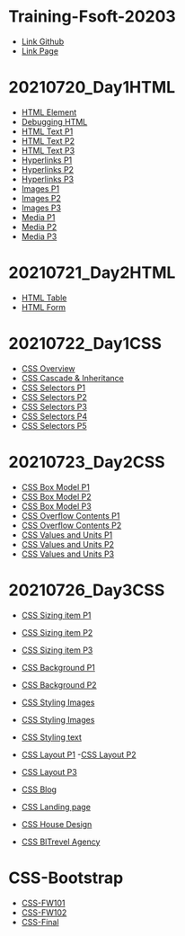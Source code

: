# Training-Fsoft-20203
- [Link Github](https://github.com/duyquang25/Training-Fsoft-20203/)
- [Link Page](https://duyquang25.github.io/Training-Fsoft-20203/)

# 20210720_Day1HTML


 - [HTML Element](https://duyquang25.github.io/Training-Fsoft-20203/20210720_Day1HTML/HTML-E.S.A101%20(HTML_Elements)/index.html)
 - [Debugging HTML](https://duyquang25.github.io/Training-Fsoft-20203/20210720_Day1HTML/HTML-E.S.A201%20(Debugging%20HTML)/HTML-E.S.A201%20(Debugging%20HTML).html)
 - [HTML Text P1](https://duyquang25.github.io/Training-Fsoft-20203/20210720_Day1HTML/HTML-E.S.A301(HTML_Text)/Source_Code/HTML-E.S.A301/problem1.html)
 - [HTML Text P2](https://duyquang25.github.io/Training-Fsoft-20203/20210720_Day1HTML/HTML-E.S.A301(HTML_Text)/Source_Code/HTML-E.S.A301/problem2.html)
 - [HTML Text P3](https://duyquang25.github.io/Training-Fsoft-20203/20210720_Day1HTML/HTML-E.S.A301(HTML_Text)/Source_Code/HTML-E.S.A301/problem3.html)
 - [Hyperlinks P1](https://duyquang25.github.io/Training-Fsoft-20203/20210720_Day1HTML/HTML-E.S.A401(Hyperlinks)/Source_Code/HTML-E.S.A401/problem1.html)
 - [Hyperlinks P2](https://duyquang25.github.io/Training-Fsoft-20203/20210720_Day1HTML/HTML-E.S.A401(Hyperlinks)/Source_Code/HTML-E.S.A401/problem2.html)
 - [Hyperlinks P3](https://duyquang25.github.io/Training-Fsoft-20203/20210720_Day1HTML/HTML-E.S.A401(Hyperlinks)/Source_Code/HTML-E.S.A401/problem3.html)
 - [Images P1](https://duyquang25.github.io/Training-Fsoft-20203/20210720_Day1HTML/HTML-E.S.A501(Images)/Source_Code/HTML-E.S.A501/problem1.html)
 - [Images P2](https://duyquang25.github.io/Training-Fsoft-20203/20210720_Day1HTML/HTML-E.S.A501(Images)/Source_Code/HTML-E.S.A501/problem2.html)
 - [Images P3](https://duyquang25.github.io/Training-Fsoft-20203/20210720_Day1HTML/HTML-E.S.A501(Images)/Source_Code/HTML-E.S.A501/problem3.html)
 - [Media P1](https://duyquang25.github.io/Training-Fsoft-20203/20210720_Day1HTML/HTML-E.S.A502(Media)/Source_Code/HTML-E.S.A502/problem1.html)
 - [Media P2](https://duyquang25.github.io/Training-Fsoft-20203/20210720_Day1HTML/HTML-E.S.A502(Media)/Source_Code/HTML-E.S.A502/problem2.html)
 - [Media P3](https://duyquang25.github.io/Training-Fsoft-20203/20210720_Day1HTML/HTML-E.S.A502(Media)/Source_Code/HTML-E.S.A502/problem3.html)

 # 20210721_Day2HTML

 - [HTML Table](https://duyquang25.github.io/Training-Fsoft-20203/20210721_Day2HTML/HTML-E.S.A601%20(HTML_Table)/Source%20Code/HTML-E.M.A601/index.html)
 - [HTML Form](https://duyquang25.github.io/Training-Fsoft-20203/20210721_Day2HTML/HTML-E.S.A701%20(HTML_Form)/Source%20Code/HTML-E.S.A701/index.html)

 # 20210722_Day1CSS

- [CSS Overview](https://duyquang25.github.io/Training-Fsoft-20203/20210722_Day1CSS/CSS-E.M.A101%20(CSS%20Overview)/Source%20Code/CSS-E.M.A101/problem1/problem1.html)
- [CSS Cascade & Inheritance](https://duyquang25.github.io/Training-Fsoft-20203/20210722_Day1CSS/CSS-E.M.A201(Cascade&Inheritance)/CSS-E.M.A201/problem1/problem1.html)
- [CSS Selectors P1](https://duyquang25.github.io/Training-Fsoft-20203/20210722_Day1CSS/CSS-E.M.A301%20(Selectors)/Source%20Code/CSS-E.M.A301/problem1/problem1.html)
- [CSS Selectors P2](https://duyquang25.github.io/Training-Fsoft-20203/20210722_Day1CSS/CSS-E.M.A301%20(Selectors)/Source%20Code/CSS-E.M.A301/problem2/problem2.html)
- [CSS Selectors P3](https://duyquang25.github.io/Training-Fsoft-20203/20210722_Day1CSS/CSS-E.M.A301%20(Selectors)/Source%20Code/CSS-E.M.A301/problem3/problem3.html)
- [CSS Selectors P4](https://duyquang25.github.io/Training-Fsoft-20203/20210722_Day1CSS/CSS-E.M.A301%20(Selectors)/Source%20Code/CSS-E.M.A301/problem4/problem4.html)
- [CSS Selectors P5](https://duyquang25.github.io/Training-Fsoft-20203/20210722_Day1CSS/CSS-E.M.A301%20(Selectors)/Source%20Code/CSS-E.M.A301/problem5/problem5.html)

# 20210723_Day2CSS

- [CSS Box Model P1](https://duyquang25.github.io/Training-Fsoft-20203/20210723_Day2CSS/CSS-E.M.A401%20(Box%20Model)/CSS-E.M.A401/problem1/problem1.html)
- [CSS Box Model P2](https://duyquang25.github.io/Training-Fsoft-20203/20210723_Day2CSS/CSS-E.M.A401%20(Box%20Model)/CSS-E.M.A401/problem2/problem2.html)
- [CSS Box Model P3](https://duyquang25.github.io/Training-Fsoft-20203/20210723_Day2CSS/CSS-E.M.A401%20(Box%20Model)/CSS-E.M.A401/problem3/problem3.html)
- [CSS Overflow Contents P1](https://duyquang25.github.io/Training-Fsoft-20203/20210723_Day2CSS/CSS-E.M.A501%20(Overflow%20Contents)/CSS-E.M.A501/problem1/problem1.html)
- [CSS Overflow Contents P2](https://duyquang25.github.io/Training-Fsoft-20203/20210723_Day2CSS/CSS-E.M.A501%20(Overflow%20Contents)/CSS-E.M.A501/problem2/problem2.html)
- [CSS Values and Units P1](https://duyquang25.github.io/Training-Fsoft-20203/20210723_Day2CSS/CSS-E.M.A601%20(Values%20and%20Units)/CSS-E.M.A601/problem1/problem1.html)
- [CSS Values and Units P2](https://duyquang25.github.io/Training-Fsoft-20203/20210723_Day2CSS/CSS-E.M.A601%20(Values%20and%20Units)/CSS-E.M.A601/problem2/problem2.html)
- [CSS Values and Units P3](https://duyquang25.github.io/Training-Fsoft-20203/20210723_Day2CSS/CSS-E.M.A601%20(Values%20and%20Units)/CSS-E.M.A601/problem3/problem3.html)

# 20210726_Day3CSS

- [CSS Sizing item P1](https://duyquang25.github.io/Training-Fsoft-20203/20210726_Day3CSS/CSS-E.M.A701%20(Sizing%20Item)/problem1/problem1.html)
- [CSS Sizing item P2](https://duyquang25.github.io/Training-Fsoft-20203/20210726_Day3CSS/CSS-E.M.A701%20(Sizing%20Item)/problem2/problem2.html)
- [CSS Sizing item P3](https://duyquang25.github.io/Training-Fsoft-20203/20210726_Day3CSS/CSS-E.M.A701%20(Sizing%20Item)/problem3/problem3.html)
 
- [CSS Background P1](https://duyquang25.github.io/Training-Fsoft-20203/20210726_Day3CSS/CSS-E.M.A801/problem1/problem1.html)
- [CSS Background P2](https://duyquang25.github.io/Training-Fsoft-20203/20210726_Day3CSS/CSS-E.M.A801/problem2/problem2.html)

- [CSS Styling Images](https://duyquang25.github.io/Training-Fsoft-20203/20210726_Day3CSS/CSS-E.M.A1001/problem1/problem1.html)
- [CSS Styling Images](https://duyquang25.github.io/Training-Fsoft-20203/20210726_Day3CSS/CSS-E.M.A1001/problem2/problem2.html)

- [CSS Styling text](https://duyquang25.github.io/Training-Fsoft-20203/20210726_Day3CSS/CSS-E.M.A1201%20(Styling%20Text)/problem1/problem1.html)

- [CSS Layout P1](https://duyquang25.github.io/Training-Fsoft-20203/20210726_Day3CSS/CSS-E.M.A1301%20(CSS%20Layout)/problem1/problem1.html)
-[CSS Layout P2](https://duyquang25.github.io/Training-Fsoft-20203/20210726_Day3CSS/CSS-E.M.A1301%20(CSS%20Layout)/problem2/problem2.html)
- [CSS Layout P3](https://duyquang25.github.io/Training-Fsoft-20203/20210726_Day3CSS/CSS-E.M.A1301%20(CSS%20Layout)/problem3/problem3.html)

- [CSS Blog](https://duyquang25.github.io/Training-Fsoft-20203/20210726_Day3CSS/CSS-E.M.A1302%20(Blog)/index.html)
- [CSS Landing page](https://duyquang25.github.io/Training-Fsoft-20203/20210726_Day3CSS/CSS-E.M.A1303%20(Landing%20page)/index.html)
- [CSS House Design](https://duyquang25.github.io/Training-Fsoft-20203/20210726_Day3CSS/CSS-E.M.A1304%20(House%20Design)/index.html)
- [CSS BlTrevel Agency](https://duyquang25.github.io/Training-Fsoft-20203/20210726_Day3CSS/CSS-E.M.A1305%20(Travel%20Agency)/index.html)

# CSS-Bootstrap

- [CSS-FW101](https://duyquang25.github.io/Training-Fsoft-20203/20210729_Bootstrap/CSS-FW.M.A101/index.html)
- [CSS-FW102](https://duyquang25.github.io/Training-Fsoft-20203/20210729_Bootstrap/CSS-FW.M.A102/index.html)
- [CSS-Final](https://duyquang25.github.io/Training-Fsoft-20203/Final_HTML_CSS/resources/index.html)